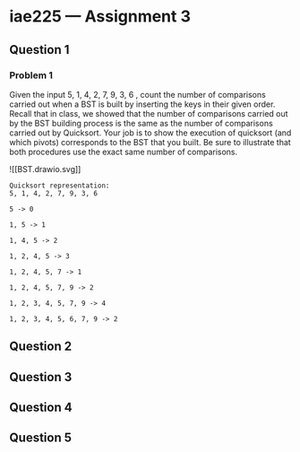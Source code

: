 # iae225 — Assignment 3

## Question 1
### Problem 1

Given the input 5, 1, 4, 2, 7, 9, 3, 6 , count the number of comparisons carried out when a BST is built by inserting the keys in their given order. Recall that in class, we showed that the number of comparisons carried out by the BST building process is the same as the number of comparisons carried out by Quicksort. Your job is to show the execution of quicksort (and which pivots) corresponds to the BST that you built. Be sure to illustrate that both procedures use the exact same number of comparisons.

![[BST.drawio.svg]]

```
Quicksort representation:
5, 1, 4, 2, 7, 9, 3, 6

5 -> 0

1, 5 -> 1

1, 4, 5 -> 2

1, 2, 4, 5 -> 3

1, 2, 4, 5, 7 -> 1

1, 2, 4, 5, 7, 9 -> 2

1, 2, 3, 4, 5, 7, 9 -> 4

1, 2, 3, 4, 5, 6, 7, 9 -> 2
```
## Question 2
## Question 3
## Question 4
## Question 5
